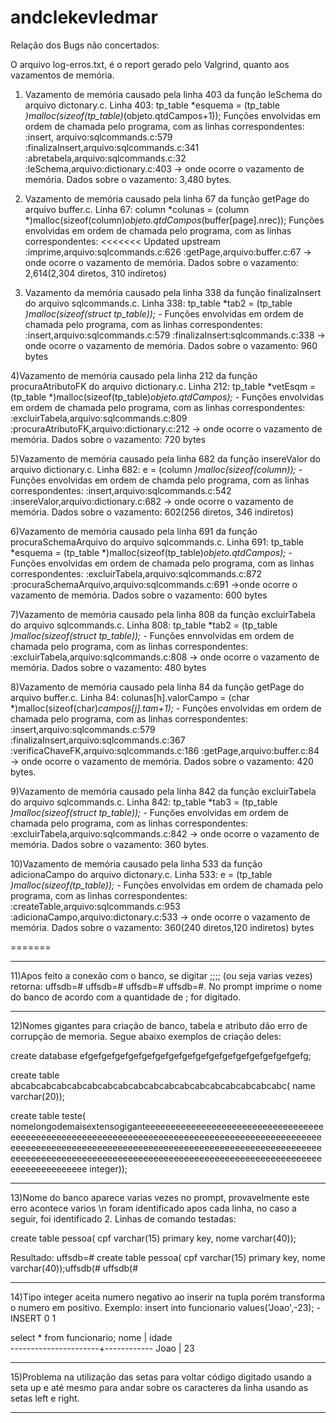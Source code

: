 # andclekevledmar
Relação dos Bugs não concertados:

  O arquivo log-erros.txt, é o report gerado pelo Valgrind, quanto aos vazamentos de memória. 

1) Vazamento de memória causado pela linha 403 da função leSchema do arquivo dictonary.c.
Linha 403:   tp_table *esquema = (tp_table *)malloc(sizeof(tp_table)*(objeto.qtdCampos+1));
Funções envolvidas em ordem de chamada pelo programa, com as linhas correspondentes:
:insert, arquivo:sqlcommands.c:579  
:finalizaInsert,arquivo:sqlcommands.c:341
:abretabela,arquivo:sqlcommands.c:32
:leSchema,arquivo:dictionary.c:403 -> onde ocorre o vazamento de memória.
Dados sobre o vazamento: 3,480 bytes.

2) Vazamento de memória causado pela linha 67 da função getPage do arquivo buffer.c.
Linha 67: column *colunas = (column *)malloc(sizeof(column)*objeto.qtdCampos*(buffer[page].nrec));
Funções envolvidas em ordem de chamada pelo programa, com as linhas correspondentes:
<<<<<<< Updated upstream
:imprime,arquivo:sqlcommands.c:626
:getPage,arquivo:buffer.c:67 -> onde ocorre o vazamento de memória.
Dados sobre o vazamento: 2,614(2,304 diretos, 310 indiretos)

3) Vazamento da memória causado pela linha 338 da função finalizaInsert do arquivo sqlcommands.c.
Linha 338:  tp_table *tab2 = (tp_table *)malloc(sizeof(struct tp_table));   -*
Funções envolvidas em ordem de chamada pelo programa, com as linhas correspondentes:
:insert,arquivo:sqlcommands.c:579
:finalizaInsert:sqlcommands.c:338 -> onde ocorre o vazamento de memória.
Dados sobre o vazamento: 960 bytes

4)Vazamento de memória causado pela linha 212 da função procuraAtributoFK do arquivo dictionary.c.
Linha 212: tp_table *vetEsqm = (tp_table *)malloc(sizeof(tp_table)*objeto.qtdCampos); -*
Funções envolvidas em ordem de chamada pelo programa, com as linhas correspondentes:
:excluirTabela,arquivo:sqlcommands.c:809
:procuraAtributoFK,arquivo:dictionary.c:212 -> onde ocorre o vazamento de memória.
Dados sobre o vazamento: 720 bytes

5)Vazamento de memória causado pela linha 682 da função insereValor do arquivo dictionary.c.
Linha 682: e = (column *)malloc(sizeof(column)); -*
Funções envolvidas em ordem de chamda pelo programa, com as linhas correspondentes:
:insert,arquivo:sqlcommands.c:542
:insereValor,arquivo:dictionary.c:682 -> onde ocorre o vazamento de memória.
Dados sobre o vazamento: 602(256 diretos, 346 indiretos)

6)Vazamento de memória causado pela linha 691 da função procuraSchemaArquivo do arquivo sqlcommands.c.
Linha 691: tp_table *esquema = (tp_table *)malloc(sizeof(tp_table)*objeto.qtdCampos); -*
Funções envolvidas em ordem de chamada pelo programa, com as linhas correspondentes:
:excluirTabela,arquivo:sqlcommands.c:872
:procuraSchemaArquivo,arquivo:sqlcommands.c:691 ->onde ocorre o vazamento de memória.
Dados sobre o vazamento: 600 bytes

7)Vazamento de memória causado pela linha 808 da função excluirTabela do arquivo sqlcommands.c.
Linha 808:   tp_table *tab2 = (tp_table *)malloc(sizeof(struct tp_table)); -*
Funções ennvolvidas em ordem de chamada pelo programa, com as linhas correspondentes:
:excluirTabela,arquivo:sqlcommands.c:808 -> onde ocorre o vazamento de memória.
Dados sobre o vazamento: 480 bytes

8)Vazamento de memória causado pela linha 84 da função getPage do arquivo buffer.c.
Linha 84: colunas[h].valorCampo = (char *)malloc(sizeof(char)*campos[j].tam+1); -*
Funções envolvidas em ordem de chamada pelo programa, com as linhas correspondentes:
:insert,arquivo:sqlcommands.c:579
:finalizaInsert,arquivo:sqlcommands.c:367
:verificaChaveFK,arquivo:sqlcommands.c:186
:getPage,arquivo:buffer.c:84 -> onde ocorre o vazamento de memória.
Dados sobre o vazamento: 420 bytes.

9)Vazamento de memória causado pela linha 842 da função excluirTabela do arquivo sqlcommands.c.
Linha 842:   tp_table *tab3 = (tp_table *)malloc(sizeof(struct tp_table)); -*
Funções envolvidas em ordem de chamada pelo programa, com as linhas correspondentes:
:excluirTabela,arquivo:sqlcommands.c:842 -> onde ocorre o vazamento de memória.
Dados sobre o vazamento: 360 bytes.

10)Vazamento de memória causado pela linha 533 da função adicionaCampo do arquivo dictonary.c.
Linha 533: e = (tp_table *)malloc(sizeof(tp_table)); -*
Funções envolvidas em ordem de chamada pelo programa, com as linhas correspondentes:
:createTable,arquivo:sqlcommands.c:953
:adicionaCampo,arquivo:dictonary.c:533 -> onde ocorre o vazamento de memória.
Dados sobre o vazamento: 360(240 diretos,120 indiretos) bytes

=======

-----------------------------------------------------------------------------------------------
11)Apos feito a conexão com o banco, se digitar ;;;; (ou seja varias vezes) retorna: uffsdb=# uffsdb=# uffsdb=# uffsdb=#. No prompt imprime o nome do banco de acordo com a quantidade de ; for digitado.

--------------------------------------------------------------------------------------------------------------------------------------------

12)Nomes gigantes para criação de banco, tabela e atributo dão erro de corrupção de memoria. Segue abaixo exemplos de criação deles:

create database efgefgefgefgefgefgefgefgefgefgefgefgefgefgefgefgefg;

create table abcabcabcabcabcabcabcabcabcabcabcabcabcabcabcabcabcabc(
name varchar(20));

create table teste(
nomelongodemaisextensogiganteeeeeeeeeeeeeeeeeeeeeeeeeeeeeeeeeeeeeeeeeeeeeeeeeeeeeeeeeeeeeeeeeeeeeeeeeeeeeeeeeeeeeeeeeeeeeeeeeeeeeeeeeeeeeeeeeeeeeeeeeeeeeeeeeeeeeeeeeeeeeeeeeeeeeeeeeeeeeeeeeeeeeeeeeeeeeeeeeeeeeeeeeeeeeeeeeeeeeeeeeeeeeeeeeeeeeeeeeeeeeeeeeeeeeeeee integer));

---------------------------------------------------------------------------------------------------------------------------------------------------------------------------------------------------------------------------------------------------------------------

13)Nome do banco aparece varias vezes no prompt, provavelmente este erro acontece varios \n foram identificado apos cada linha, no caso a seguir, foi identificado 2.
Linhas de comando testadas:

create table pessoa(
cpf varchar(15) primary key,
nome varchar(40));

Resultado:
uffsdb=# create table pessoa(
cpf varchar(15) primary key,
nome varchar(40));uffsdb(# uffsdb(# 

------------------------------------------------------------------------

14)Tipo integer aceita numero negativo ao inserir na tupla porém transforma o numero em positivo. Exemplo:
insert into funcionario values('Joao',-23);
-INSERT 0 1

 select * from funcionario;
 nome                 | idade      
----------------------+------------
 Joao                 | 23  

------------------------------------------------------------------
15)Problema na utilização das setas para voltar código digitado usando a seta up e até mesmo para andar sobre os caracteres da linha usando as setas left e right.

--------------------------------------------------------------------


